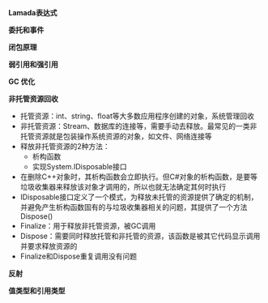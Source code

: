 **Lamada表达式**

**委托和事件**

**闭包原理**

**弱引用和强引用**

**GC 优化**

**非托管资源回收**

- 托管资源：int、string、float等大多数应用程序创建的对象，系统管理回收
- 非托管资源：Stream、数据库的连接等，需要手动去释放。最常见的一类非托管资源就是包装操作系统资源的对象，如文件、网络连接等
- 释放非托管资源的2种方法：
  - 析构函数
  - 实现System.IDisposable接口
- 在删除C++对象时，其析构函数会立即执行。但C#对象的析构函数，是要等垃圾收集器来释放该对象才调用的，所以也就无法确定其何时执行
- IDisposable接口定义了一个模式，为释放未托管的资源提供了确定的机制，并避免产生析构函数固有的与垃圾收集器相关的问题，其提供了一个方法Dispose()
- Finalize：用于释放非托管资源，被GC调用
- Dispose：需要同时释放托管和非托管的资源，该函数是被其它代码显示调用并要求释放资源的
- Finalize和Dispose重复调用没有问题

**反射**

**值类型和引用类型**

